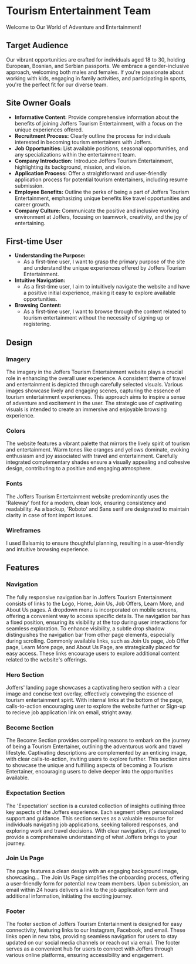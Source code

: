 # Tourism Entertainment Team

Welcome to Our World of Adventure and Entertainment!

## Target Audience

Our vibrant opportunities are crafted for individuals aged 18 to 30, holding European, Bosnian, and Serbian passports. We embrace a gender-inclusive approach, welcoming both males and females. If you're passionate about working with kids, engaging in family activities, and participating in sports, you're the perfect fit for our diverse team.

## Site Owner Goals

- **Informative Content:** Provide comprehensive information about the benefits of joining Joffers Tourism Entertainment, with a focus on the unique experiences offered.
- **Recruitment Process:** Clearly outline the process for individuals interested in becoming tourism entertainers with Joffers.
- **Job Opportunities:** List available positions, seasonal opportunities, and any specializations within the entertainment team.
- **Company Introduction:** Introduce Joffers Tourism Entertainment, highlighting its background, mission, and vision.
- **Application Process:** Offer a straightforward and user-friendly application process for potential tourism entertainers, including resume submission.
- **Employee Benefits:** Outline the perks of being a part of Joffers Tourism Entertainment, emphasizing unique benefits like travel opportunities and career growth.
- **Company Culture:** Communicate the positive and inclusive working environment at Joffers, focusing on teamwork, creativity, and the joy of entertaining.

## First-time User

- **Understanding the Purpose:**
  - As a first-time user, I want to grasp the primary purpose of the site and understand the unique experiences offered by Joffers Tourism Entertainment.
- **Intuitive Navigation:**
  - As a first-time user, I aim to intuitively navigate the website and have a positive initial experience, making it easy to explore available opportunities.
- **Browsing Content:**
  - As a first-time user, I want to browse through the content related to tourism entertainment without the necessity of signing up or registering.

## Design

### Imagery

The imagery in the Joffers Tourism Entertainment website plays a crucial role in enhancing the overall user experience. A consistent theme of travel and entertainment is depicted through carefully selected visuals. Various images showcase lively and engaging scenes, capturing the essence of tourism entertainment experiences. This approach aims to inspire a sense of adventure and excitement in the user. The strategic use of captivating visuals is intended to create an immersive and enjoyable browsing experience.

### Colors

The website features a vibrant palette that mirrors the lively spirit of tourism and entertainment. Warm tones like oranges and yellows dominate, evoking enthusiasm and joy associated with travel and entertainment. Carefully integrated complementary shades ensure a visually appealing and cohesive design, contributing to a positive and engaging atmosphere.

### Fonts

The Joffers Tourism Entertainment website predominantly uses the 'Raleway' font for a modern, clean look, ensuring consistency and readability. As a backup, 'Roboto' and Sans serif are designated to maintain clarity in case of font import issues.

### Wireframes

I used Balsamiq to ensure thoughtful planning, resulting in a user-friendly and intuitive browsing experience.

## Features

### Navigation

The fully responsive navigation bar in Joffers Tourism Entertainment consists of links to the Logo, Home, Join Us, Job Offers, Learn More, and About Us pages. A dropdown menu is incorporated on mobile screens, offering a convenient way to access specific details. The navigation bar has a fixed position, ensuring its visibility at the top during user interactions for seamless exploration. To enhance visibility, a subtle drop shadow distinguishes the navigation bar from other page elements, especially during scrolling. Commonly available links, such as Join Us page, Job Offer page, Learn More page, and About Us Page, are strategically placed for easy access. These links encourage users to explore additional content related to the website's offerings.

### Hero Section

Joffers' landing page showcases a captivating hero section with a clear image and concise text overlay, effectively conveying the essence of tourism entertainment spirit. With internal links at the bottom of the page, calls-to-action encouraging user to explore the website further or Sign-up to recieve job application link on email, stright away.

### Become Section

The Become Section provides compelling reasons to embark on the journey of being a Tourism Entertainer, outlining the adventurous work and travel lifestyle. Captivating descriptions are complemented by an enticing image, with clear calls-to-action, inviting users to explore further. This section aims to showcase the unique and fulfilling aspects of becoming a Tourism Entertainer, encouraging users to delve deeper into the opportunities available.

### Expectation Section

The 'Expectation' section is a curated collection of insights outlining three key aspects of the Joffers experience. Each segment offers personalized support and guidance. This section serves as a valuable resource for individuals navigating job applications, seeking tailored responses, and exploring work and travel decisions. With clear navigation, it's designed to provide a comprehensive understanding of what Joffers brings to your journey.

### Join Us Page

The page features a clean design with an engaging background image, showcasing… The Join Us Page simplifies the onboarding process, offering a user-friendly form for potential new team members. Upon submission, an email within 24 hours delivers a link to the job application form and additional information, initiating the exciting journey.

### Footer

The footer section of Joffers Tourism Entertainment is designed for easy connectivity, featuring links to our Instagram, Facebook, and email. These links open in new tabs, providing seamless navigation for users to stay updated on our social media channels or reach out via email. The footer serves as a convenient hub for users to connect with Joffers through various online platforms, ensuring accessibility and engagement.

